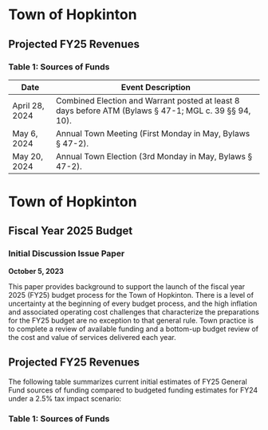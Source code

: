 # Town of Hopkinton
## Projected FY25 Revenues
### Table 1: Sources of Funds


| Date           | Event Description                                                                                     |
|----------------|------------------------------------------------------------------------------------------------------|
| April 28, 2024 | Combined Election and Warrant posted at least 8 days before ATM (Bylaws § 47-1; MGL c. 39 §§ 94, 10). |
| May 6, 2024    | Annual Town Meeting (First Monday in May, Bylaws § 47-2).                                          |
| May 20, 2024   | Annual Town Election (3rd Monday in May, Bylaws § 47-2).                                           |
# Town of Hopkinton
## Fiscal Year 2025 Budget
### Initial Discussion Issue Paper
**October 5, 2023**

This paper provides background to support the launch of the fiscal year 2025 (FY25) budget process for the Town of Hopkinton. There is a level of uncertainty at the beginning of every budget process, and the high inflation and associated operating cost challenges that characterize the preparations for the FY25 budget are no exception to that general rule. Town practice is to complete a review of available funding and a bottom-up budget review of the cost and value of services delivered each year.

## Projected FY25 Revenues

The following table summarizes current initial estimates of FY25 General Fund sources of funding compared to budgeted funding estimates for FY24 under a 2.5% tax impact scenario:

### Table 1: Sources of Funds